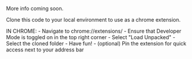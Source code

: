 More info coming soon.

Clone this code to your local environment to use as a chrome extension.

IN CHROME:
    - Navigate to chrome://extensions/
    - Ensure that Developer Mode is toggled on in the top right corner
    - Select "Load Unpacked"
    - Select the cloned folder
    - Have fun!
    - (optional) Pin the extension for quick access next to your address bar